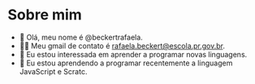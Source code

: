 # Sobre mim
- 👋 Olá, meu nome é @beckertrafaela.
- 👍🏻 Meu gmail de contato é rafaela.beckert@escola.pr.gov.br.
- 👀 Eu estou interessada em aprender a programar novas linguagens.
- 🌱 Eu estou aprendendo a programar recentemente a linguagem JavaScript e Scratc.
